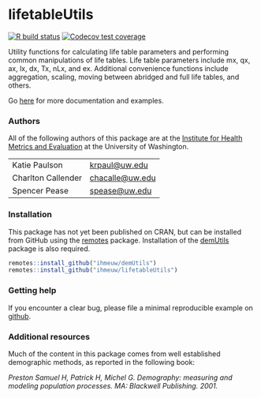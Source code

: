 # lifetableUtils

<!-- badges: start -->
[![R build status](https://github.com/ihmeuw/lifetableUtils/workflows/R-CMD-check/badge.svg)](https://github.com/ihmeuw/lifetableUtils/actions)
[![Codecov test coverage](https://codecov.io/gh/ihmeuw/lifetableUtils/branch/master/graph/badge.svg)](https://codecov.io/gh/ihmeuw/lifetableUtils?branch=master)
<!-- badges: end -->

Utility functions for calculating life table parameters and performing common
manipulations of life tables. Life table parameters include mx, qx, ax, lx, dx,
Tx, nLx, and ex. Additional convenience functions include aggregation, scaling,
moving between abridged and full life tables, and others.

Go [here](https://ihmeuw.github.io/lifetableUtils) for more documentation and
examples.

### Authors

All of the following authors of this package are at the [Institute for Health
Metrics and Evaluation](http://www.healthdata.org/) at the University of
Washington.

|                    |                 |
|--------------------|-----------------|
| Katie Paulson      | krpaul@uw.edu   |
| Charlton Callender | chacalle@uw.edu |
| Spencer Pease      | spease@uw.edu   |

### Installation

This package has not yet been published on CRAN, but can be installed from
GitHub using the [remotes](https://remotes.r-lib.org/) package. Installation of
the [demUtils](https://github.com/ihmeuw/demUtils) package is also required.

```r
remotes::install_github("ihmeuw/demUtils")
remotes::install_github("ihmeuw/lifetableUtils")
```

### Getting help

If you encounter a clear bug, please file a minimal reproducible example on [github](https://github.com/ihmeuw/lifetableUtils/issues).

### Additional resources

Much of the content in this package comes from well established demographic
methods, as reported in the following book:

*Preston Samuel H, Patrick H, Michel G. Demography: measuring and modeling
population processes. MA: Blackwell Publishing. 2001.*
